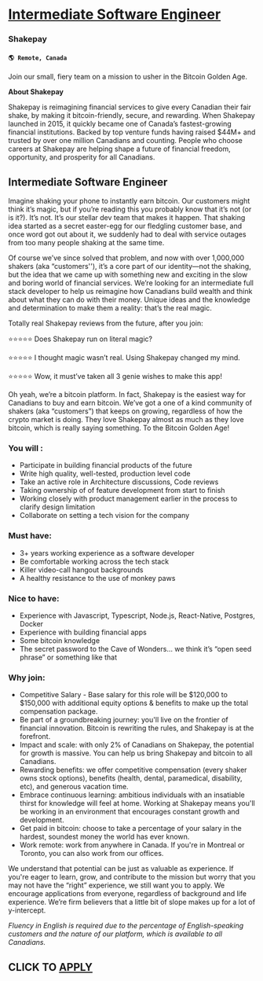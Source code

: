 # [Intermediate Software Engineer](https://www.remotewlb.com/apply/intermediate-software-engineer)  
### Shakepay  
#### `🌎 Remote, Canada`  

Join our small, fiery team on a mission to usher in the Bitcoin Golden Age.

**About Shakepay**

Shakepay is reimagining financial services to give every Canadian their fair shake, by making it bitcoin-friendly, secure, and rewarding. When Shakepay launched in 2015, it quickly became one of Canada’s fastest-growing financial institutions. Backed by top venture funds having raised $44M+ and trusted by over one million Canadians and counting. People who choose careers at Shakepay are helping shape a future of financial freedom, opportunity, and prosperity for all Canadians.

## Intermediate Software Engineer

Imagine shaking your phone to instantly earn bitcoin. Our customers might think it’s magic, but if you’re reading this you probably know that it’s not (or is it?). It’s not. It’s our stellar dev team that makes it happen. That shaking idea started as a secret easter-egg for our fledgling customer base, and once word got out about it, we suddenly had to deal with service outages from too many people shaking at the same time.

Of course we’ve since solved that problem, and now with over 1,000,000 shakers (aka “customers''), it’s a core part of our identity—not the shaking, but the idea that we came up with something new and exciting in the slow and boring world of financial services. We’re looking for an intermediate full stack developer to help us reimagine how Canadians build wealth and think about what they can do with their money. Unique ideas and the knowledge and determination to make them a reality: that’s the real magic.

Totally real Shakepay reviews from the future, after you join:

⭐⭐⭐⭐⭐ Does Shakepay run on literal magic?

⭐⭐⭐⭐⭐ I thought magic wasn’t real. Using Shakepay changed my mind.

⭐⭐⭐⭐⭐ Wow, it must’ve taken all 3 genie wishes to make this app!

Oh yeah, we’re a bitcoin platform. In fact, Shakepay is the easiest way for Canadians to buy and earn bitcoin. We’ve got a one of a kind community of shakers (aka “customers”) that keeps on growing, regardless of how the crypto market is doing. They love Shakepay almost as much as they love bitcoin, which is really saying something. To the Bitcoin Golden Age!

### You will :

  * Participate in building financial products of the future
  * Write high quality, well-tested, production level code
  * Take an active role in Architecture discussions, Code reviews
  * Taking ownership of of feature development from start to finish
  * Working closely with product management earlier in the process to clarify design limitation
  * Collaborate on setting a tech vision for the company

### Must have:

  * 3+ years working experience as a software developer
  * Be comfortable working across the tech stack
  * Killer video-call hangout backgrounds
  * A healthy resistance to the use of monkey paws

### Nice to have:

  * Experience with Javascript, Typescript, Node.js, React-Native, Postgres, Docker
  * Experience with building financial apps
  * Some bitcoin knowledge
  * The secret password to the Cave of Wonders… we think it’s “open seed phrase” or something like that

### Why join:

  * Competitive Salary - Base salary for this role will be $120,000 to $150,000 with additional equity options & benefits to make up the total compensation package. 
  * Be part of a groundbreaking journey: you'll live on the frontier of financial innovation. Bitcoin is rewriting the rules, and Shakepay is at the forefront.
  * Impact and scale: with only 2% of Canadians on Shakepay, the potential for growth is massive. You can help us bring Shakepay and bitcoin to all Canadians.
  * Rewarding benefits: we offer competitive compensation (every shaker owns stock options), benefits (health, dental, paramedical, disability, etc), and generous vacation time.
  * Embrace continuous learning: ambitious individuals with an insatiable thirst for knowledge will feel at home. Working at Shakepay means you'll be working in an environment that encourages constant growth and development.
  * Get paid in bitcoin: choose to take a percentage of your salary in the hardest, soundest money the world has ever known.
  * Work remote: work from anywhere in Canada. If you're in Montreal or Toronto, you can also work from our offices.

We understand that potential can be just as valuable as experience. If you're eager to learn, grow, and contribute to the mission but worry that you may not have the “right” experience, we still want you to apply. We encourage applications from everyone, regardless of background and life experience. We’re firm believers that a little bit of slope makes up for a lot of y-intercept.

_Fluency in English is required due to the percentage of English-speaking customers and the nature of our platform, which is available to all Canadians._

  
## CLICK TO [APPLY](https://www.remotewlb.com/apply/intermediate-software-engineer)

